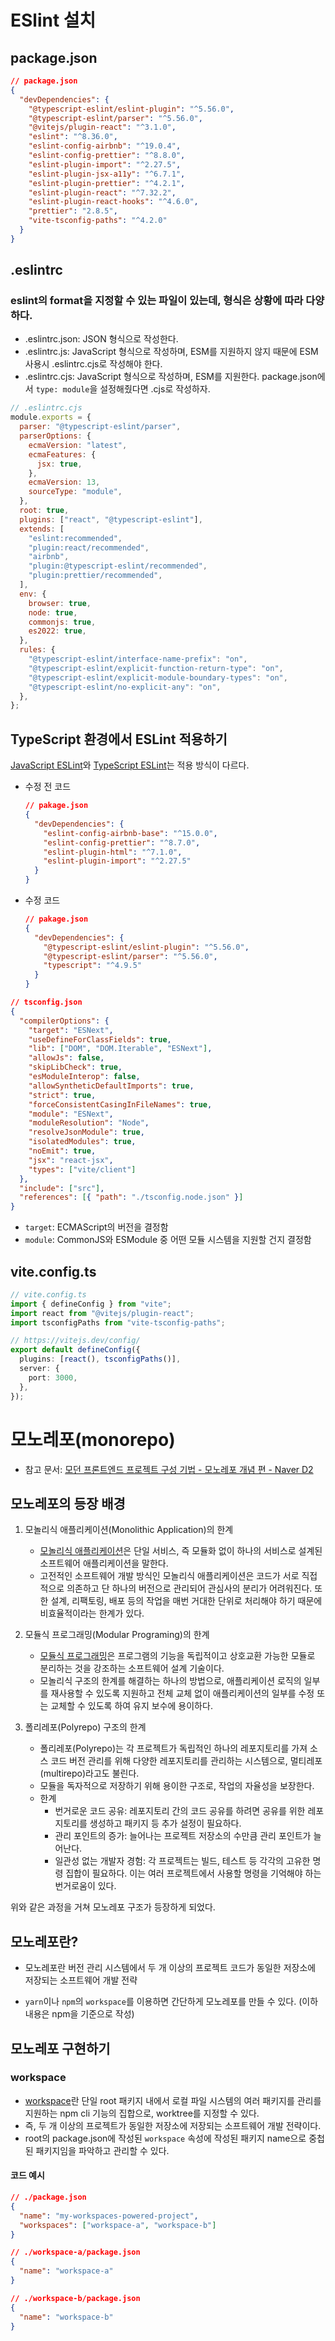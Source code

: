 # ESlint 설치

## package.json

```json
// package.json
{
  "devDependencies": {
    "@typescript-eslint/eslint-plugin": "^5.56.0",
    "@typescript-eslint/parser": "^5.56.0",
    "@vitejs/plugin-react": "^3.1.0",
    "eslint": "^8.36.0",
    "eslint-config-airbnb": "^19.0.4",
    "eslint-config-prettier": "^8.8.0",
    "eslint-plugin-import": "^2.27.5",
    "eslint-plugin-jsx-a11y": "^6.7.1",
    "eslint-plugin-prettier": "^4.2.1",
    "eslint-plugin-react": "^7.32.2",
    "eslint-plugin-react-hooks": "^4.6.0",
    "prettier": "2.8.5",
    "vite-tsconfig-paths": "^4.2.0"
  }
}
```

## .eslintrc

### eslint의 format을 지정할 수 있는 파일이 있는데, 형식은 상황에 따라 다양하다.

- .eslintrc.json: JSON 형식으로 작성한다.
- .eslintrc.js: JavaScript 형식으로 작성하며, ESM를 지원하지 않지 때문에 ESM 사용시 .eslintrc.cjs로 작성해야 한다.
- .eslintrc.cjs: JavaScript 형식으로 작성하며, ESM를 지원한다. package.json에서 `type: module`을 설정해줬다면 .cjs로 작성하자.

```js
// .eslintrc.cjs
module.exports = {
  parser: "@typescript-eslint/parser",
  parserOptions: {
    ecmaVersion: "latest",
    ecmaFeatures: {
      jsx: true,
    },
    ecmaVersion: 13,
    sourceType: "module",
  },
  root: true,
  plugins: ["react", "@typescript-eslint"],
  extends: [
    "eslint:recommended",
    "plugin:react/recommended",
    "airbnb",
    "plugin:@typescript-eslint/recommended",
    "plugin:prettier/recommended",
  ],
  env: {
    browser: true,
    node: true,
    commonjs: true,
    es2022: true,
  },
  rules: {
    "@typescript-eslint/interface-name-prefix": "on",
    "@typescript-eslint/explicit-function-return-type": "on",
    "@typescript-eslint/explicit-module-boundary-types": "on",
    "@typescript-eslint/no-explicit-any": "on",
  },
};
```

## TypeScript 환경에서 ESLint 적용하기

[JavaScript ESLint](https://eslint.org/)와 [TypeScript ESLint](https://typescript-eslint.io/)는 적용 방식이 다르다.

- 수정 전 코드
  ```json
  // pakage.json
  {
    "devDependencies": {
      "eslint-config-airbnb-base": "^15.0.0",
      "eslint-config-prettier": "^8.7.0",
      "eslint-plugin-html": "^7.1.0",
      "eslint-plugin-import": "^2.27.5"
    }
  }
  ```
- 수정 코드
  ```json
  // pakage.json
  {
    "devDependencies": {
      "@typescript-eslint/eslint-plugin": "^5.56.0",
      "@typescript-eslint/parser": "^5.56.0",
      "typescript": "^4.9.5"
    }
  }
  ```

```json
// tsconfig.json
{
  "compilerOptions": {
    "target": "ESNext",
    "useDefineForClassFields": true,
    "lib": ["DOM", "DOM.Iterable", "ESNext"],
    "allowJs": false,
    "skipLibCheck": true,
    "esModuleInterop": false,
    "allowSyntheticDefaultImports": true,
    "strict": true,
    "forceConsistentCasingInFileNames": true,
    "module": "ESNext",
    "moduleResolution": "Node",
    "resolveJsonModule": true,
    "isolatedModules": true,
    "noEmit": true,
    "jsx": "react-jsx",
    "types": ["vite/client"]
  },
  "include": ["src"],
  "references": [{ "path": "./tsconfig.node.json" }]
}
```

- `target`: ECMAScript의 버전을 결정함
- `module`: CommonJS와 ESModule 중 어떤 모듈 시스템을 지원할 건지 결정함

## vite.config.ts

```ts
// vite.config.ts
import { defineConfig } from "vite";
import react from "@vitejs/plugin-react";
import tsconfigPaths from "vite-tsconfig-paths";

// https://vitejs.dev/config/
export default defineConfig({
  plugins: [react(), tsconfigPaths()],
  server: {
    port: 3000,
  },
});
```

# 모노레포(monorepo)

- 참고 문서: [모던 프론트엔드 프로젝트 구성 기법 - 모노레포 개념 편 - Naver D2](https://d2.naver.com/helloworld/0923884)

## 모노레포의 등장 배경

1. 모놀리식 애플리케이션(Monolithic Application)의 한계

   - [모놀리식 애플리케이션](https://en.wikipedia.org/wiki/Monolithic_application)은 단일 서비스, 즉 모듈화 없이 하나의 서비스로 설계된 소프트웨어 애플리케이션을 말한다.
   - 고전적인 소프트웨어 개발 방식인 모놀리식 애플리케이션은 코드가 서로 직접적으로 의존하고 단 하나의 버전으로 관리되어 관심사의 분리가 어려워진다. 또한 설계, 리팩토링, 배포 등의 작업을 매번 거대한 단위로 처리해야 하기 때문에 비효율적이라는 한계가 있다.

2. 모듈식 프로그래밍(Modular Programing)의 한계

   - [모듈식 프로그래밍](https://en.wikipedia.org/wiki/Modular_programming)은 프로그램의 기능을 독립적이고 상호교환 가능한 모듈로 분리하는 것을 강조하는 소프트웨어 설계 기술이다.
   - 모놀리식 구조의 한계를 해결하는 하나의 방법으로, 애플리케이션 로직의 일부를 재사용할 수 있도록 지원하고 전체 교체 없이 애플리케이션의 일부를 수정 또는 교체할 수 있도록 하여 유지 보수에 용이하다.

3. 폴리레포(Polyrepo) 구조의 한계

   - 폴리레포(Polyrepo)는 각 프로젝트가 독립적인 하나의 레포지토리를 가져 소스 코드 버전 관리를 위해 다양한 레포지토리를 관리하는 시스템으로, 멀티레포(multirepo)라고도 불린다.
   - 모듈을 독자적으로 저장하기 위해 용이한 구조로, 작업의 자율성을 보장한다.
   - 한계
     - 번거로운 코드 공유: 레포지토리 간의 코드 공유를 하려면 공유를 위한 레포지토리를 생성하고 패키지 등 추가 설정이 필요하다.
     - 관리 포인트의 증가: 늘어나는 프로젝트 저장소의 수만큼 관리 포인트가 늘어난다.
     - 일관성 없는 개발자 경험: 각 프로젝트는 빌드, 테스트 등 각각의 고유한 명령 집합이 필요하다. 이는 여러 프로젝트에서 사용할 명령을 기억해야 하는 번거로움이 있다.

위와 같은 과정을 거쳐 모노레포 구조가 등장하게 되었다.

## 모노레포란?

- 모노레포란 버전 관리 시스템에서 두 개 이상의 프로젝트 코드가 동일한 저장소에 저장되는 소프트웨어 개발 전략

- `yarn`이나 `npm`의 `workspace`를 이용하면 간단하게 모노레포를 만들 수 있다. (이하 내용은 npm을 기준으로 작성)

## 모노레포 구현하기

### workspace

- [workspace](https://docs.npmjs.com/cli/v7/using-npm/workspaces)란 단일 root 패키지 내에서 로컬 파일 시스템의 여러 패키지를 관리를 지원하는 npm cli 기능의 집합으로, worktree를 지정할 수 있다.
- 즉, 두 개 이상의 프로젝트가 동일한 저장소에 저장되는 소프트웨어 개발 전략이다.
- root의 package.json에 작성된 `workspace` 속성에 작성된 패키지 name으로 중첩된 패키지임을 파악하고 관리할 수 있다.

#### 코드 예시

```json
// ./package.json
{
  "name": "my-workspaces-powered-project",
  "workspaces": ["workspace-a", "workspace-b"]
}
```

```json
// ./workspace-a/package.json
{
  "name": "workspace-a"
}
```

```json
// ./workspace-b/package.json
{
  "name": "workspace-b"
}
```
